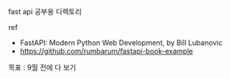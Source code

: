 fast api 공부용 디렉토리

ref 
- FastAPI: Modern Python Web Development, by Bill Lubanovic
- https://github.com/rumbarum/fastapi-book-example

목표 : 9월 전에 다 보기 
